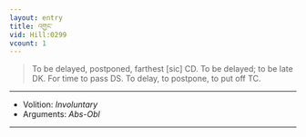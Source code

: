 ```yaml
---
layout: entry
title: འགྱང་
vid: Hill:0299
vcount: 1
---
```

> To be delayed, postponed, farthest [sic] CD\. To be delayed; to be late DK\. For time to pass DS\. To delay, to postpone, to put off TC\.

---
* Volition: _Involuntary_
* Arguments: _Abs-Obl_

---

